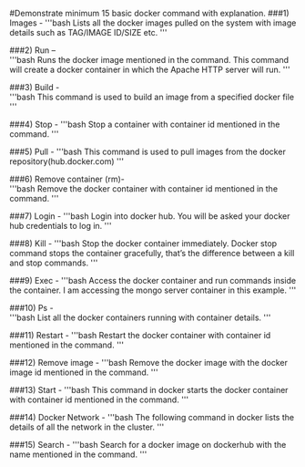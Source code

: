 #Demonstrate minimum 15 basic docker command with explanation.
###1) Images - 
'''bash
 Lists all the docker images pulled on the system with image details such as TAG/IMAGE ID/SIZE etc.
'''

###2) Run –  
'''bash
Runs the docker image mentioned in the command. This command will create a docker container in which the Apache HTTP server will run.
'''

###3) Build -  
'''bash
This command is used to build an image from a specified docker file
''' 

###4) Stop - 
'''bash
Stop a container with container id mentioned in the command.
''' 

###5)	Pull - 
'''bash
This command is used to pull images from the docker repository(hub.docker.com)
'''

###6)	Remove container (rm)-  
'''bash
Remove the docker container with container id mentioned in the command.
''' 

###7)	Login - 
'''bash
Login into docker hub. You will be asked your docker hub credentials to log in.
''' 

###8)	Kill - 
'''bash
Stop the docker container immediately. Docker stop command stops the container gracefully, that’s the difference between a kill and stop commands.
''' 

###9)	Exec - 
'''bash
Access the docker container and run commands inside the container. I am accessing the mongo server container in this example.
''' 

###10)	Ps -  
'''bash
List all the docker containers running with container details.
''' 

###11)	Restart - 
'''bash
Restart the docker container with container id mentioned in the command.
'''

###12)	Remove image - 
'''bash
Remove the docker image with the docker image id mentioned in the command.
'''

###13)	Start -
'''bash
 This command in docker starts the docker container with container id mentioned in the command.
''' 

###14)	Docker Network - 
'''bash
The following command in docker lists the details of all the network in the cluster.
'''

###15)	Search - 
'''bash
Search for a docker image on dockerhub with the name mentioned in the command.
''' 

